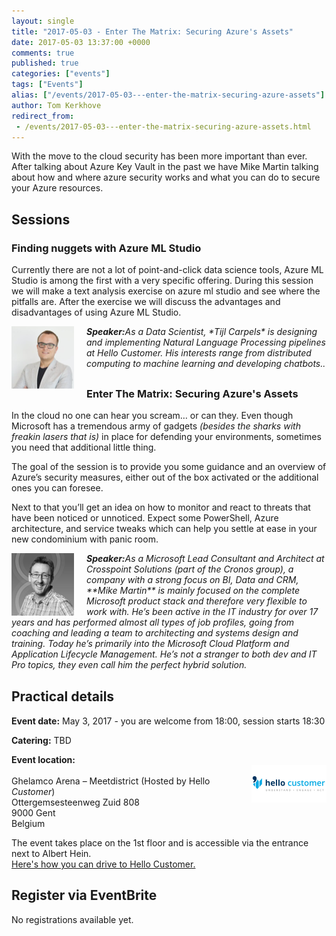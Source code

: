 ```yaml
---
layout: single
title: "2017-05-03 - Enter The Matrix: Securing Azure's Assets"
date: 2017-05-03 13:37:00 +0000
comments: true
published: true
categories: ["events"]
tags: ["Events"]
alias: ["/events/2017-05-03---enter-the-matrix-securing-azure-assets"]
author: Tom Kerkhove
redirect_from:
 - /events/2017-05-03---enter-the-matrix-securing-azure-assets.html
---
```


With the move to the cloud security has been more important than ever. After talking about Azure Key Vault in the past we have Mike Martin talking about how and where azure security works and what you can do to secure your Azure resources.

## Sessions
### Finding nuggets with Azure ML Studio
Currently there are not a lot of point-and-click data science tools, Azure ML Studio is among the first with a very specific offering. During this session we will make a text analysis exercise on azure ml studio and see where the pitfalls are. After the exercise we will discuss the advantages and disadvantages of using Azure ML Studio.

<p style="margin-bottom: 30px;"><em><img src="/assets/media/speakers/tijl-carpels.png" alt="" align="left" width="100" height="100" style="margin-right: 20px;"><em><strong>Speaker:</strong>As a Data Scientist, *Tijl Carpels* is designing and implementing Natural Language Processing pipelines at Hello Customer. His interests range from distributed computing to machine learning and developing chatbots..</em></em></p>

### Enter The Matrix: Securing Azure's Assets
In the cloud no one can hear you scream… or can they. Even though Microsoft has a tremendous army of gadgets *(besides the sharks with freakin lasers that is)* in place for defending your environments, sometimes you need that additional little thing.

The goal of the session is to provide you some guidance and an overview of Azure’s security measures, either out of the box activated or the additional ones you can foresee.

Next to that you’ll get an idea on how to monitor and react to threats that have been noticed or unnoticed. Expect some PowerShell, Azure architecture, and service tweaks which can help you settle at ease in your new condominium with panic room.

<p style="margin-bottom: 30px;"><em><img src="/assets/media/crew/mike-martin.jpg" alt="" align="left" width="100" height="100" style="margin-right: 20px;"> <em><strong>Speaker:</strong>As a Microsoft Lead Consultant and Architect at Crosspoint Solutions (part of the Cronos group), a company with a strong focus on BI, Data and CRM, **Mike Martin** is mainly focused on the complete Microsoft product stack and therefore very flexible to work with. He’s been active in the IT industry for over 17 years and has performed almost all types of job profiles, going from coaching and leading a team to architecting and systems design and training. Today he’s primarily into the Microsoft Cloud Platform and Application Lifecycle Management. He’s not a stranger to both dev and IT Pro topics, they even call him the perfect hybrid solution.</em></em></p>

## Practical details

**Event date:** May 3, 2017 - you are welcome from 18:00, session starts 18:30

**Catering:** TBD

**Event location:**<br />
<img width="120" height="60" align="right" alt="" src="/assets/media/sponsors/logo-hello-customer.png"><br />
Ghelamco Arena – Meetdistrict (Hosted by Hello *Customer*)<br/>
Ottergemsesteenweg Zuid 808<br />
9000 Gent<br />
Belgium

The event takes place on the 1st floor and is accessible via the entrance next to Albert Hein.<br />
[Here's how you can drive to Hello Customer.](../../assets/media/documents/Driving-To-Hello-Customer.pdf)

## Register via EventBrite
No registrations available yet.
